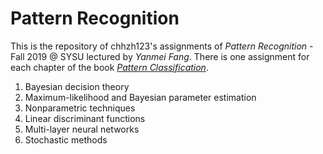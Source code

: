 # Pattern Recognition

This is the repository of chhzh123's assignments of *Pattern Recognition* - Fall 2019 @ SYSU lectured by *Yanmei Fang*. There is one assignment for each chapter of the book [*Pattern Classification*](https://www.wiley.com/en-us/Pattern+Classification%2C+2nd+Edition-p-9780471056690).

1. Bayesian decision theory
2. Maximum-likelihood and Bayesian parameter estimation
3. Nonparametric techniques
4. Linear discriminant functions
5. Multi-layer neural networks
6. Stochastic methods
